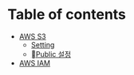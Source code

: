# Table of contents

* [AWS S3](README.md)
  * [Setting](aws-s3/setting.md)
  * [Public 설정](aws-s3/public.md)
* [AWS IAM](aws-iam.md)
